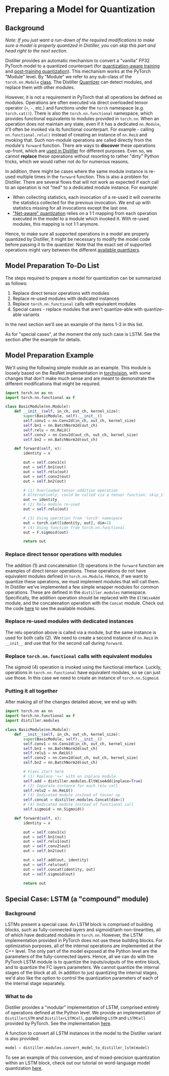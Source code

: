 # Preparing a Model for Quantization

## Background

*Note: If you just want a run-down of the required modifications to make sure a model is properly quantized in Distiller, you can skip this part and head right to the next section.*

Distiller provides an automatic mechanism to convert a "vanilla" FP32 PyTorch model to a quantized counterpart (for [quantization-aware training](https://nervanasystems.github.io/distiller/schedule.html#quantization-aware-training) and [post-training quantization](https://nervanasystems.github.io/distiller/schedule.html#post-training-quantization)). This mechanism works at the PyTorch "Module" level. By "Module" we refer to any sub-class of the `torch.nn.Module` [class](https://pytorch.org/docs/stable/nn.html#module). The Distiller [Quantizer](https://nervanasystems.github.io/distiller/design.html#quantization) can detect modules, and replace them with other modules.

However, it is not a requirement in PyTorch that all operations be defined as modules. Operations are often executed via direct overloaded tensor operator (`+`, `-`, etc.) and functions under the `torch` namespace (e.g. `torch.cat()`). There is also the `torch.nn.functional` namespace, which provides functional equivalents to modules provided in `torch.nn`. When an operation does not maintain any state, even if it has a dedicated `nn.Module`, it'll often be invoked via its functional counterpart. For example - calling `nn.functional.relu()` instead of creating an instance of `nn.ReLU` and invoking that. Such non-module operations are called directly from the module's `forward` function. There are ways to **discover** these operations up-front, which are [used in Distiller](https://github.com/NervanaSystems/distiller/blob/master/distiller/summary_graph.py) for different purposes. Even so, we cannot **replace** these operations without resorting to rather "dirty" Python tricks, which we would rather not do for numerous reasons.

In addition, there might be cases where the same module instance is re-used multiple times in the `forward` function. This is also a problem for Distiller. There are several flows that will not work as expected if each call to an operation is not "tied" to a dedicated module instance. For example:

* When collecting statistics, each invocation of a re-used it will overwrite the statistics collected for the previous invocation. We end up with statistics missing for all invocations except the last one.
* ["Net-aware" quantization](https://github.com/NervanaSystems/distiller/blob/master/examples/quantization/post_train_quant/command_line.md#net-aware-quantization) relies on a 1:1 mapping from each operation executed in the model to a module which invoked it. With re-used modules, this mapping is not 1:1 anymore.

Hence, to make sure all supported operations in a model are properly quantized by Distiller, it might be necessary to modify the model code before passing it to the quantizer. Note that the exact set of supported operations might vary between the different [available quantizers](https://nervanasystems.github.io/distiller/algo_quantization.html).

## Model Preparation To-Do List

The steps required to prepare a model for quantization can be summarized as follows:

1. Replace direct tensor operations with modules
2. Replace re-used modules with dedicated instances
3. Replace `torch.nn.functional` calls with equivalent modules
4. Special cases - replace modules that aren't quantize-able with quantize-able variants

In the next section we'll see an example of the items 1-3 in this list.

As for "special cases", at the moment the only such case is LSTM. See the section after the example for details.

## Model Preparation Example

We'll using the following simple module as an example. This module is loosely based on the ResNet implementation in [torchvision](https://github.com/pytorch/vision/blob/master/torchvision/models/resnet.py), with some changes that don't make much sense and are meant to demonstrate the different modifications that might be required.

```python
import torch.nn as nn
import torch.nn.functional as F

class BasicModule(nn.Module):
    def __init__(self, in_ch, out_ch, kernel_size):
        super(BasicModule, self).__init__()
        self.conv1 = nn.Conv2d(in_ch, out_ch, kernel_size)
        self.bn1 = nn.BatchNorm2d(out_ch)
        self.relu = nn.ReLU()
        self.conv2 = nn.Conv2d(out_ch, out_ch, kernel_size)
        self.bn2 = nn.BatchNorm2d(out_ch)

    def forward(self, x):
        identity = x

        out = self.conv1(x)
        out = self.bn1(out)
        out = self.relu(out)
        out = self.conv2(out)
        out = self.bn2(out)

        # (1) Overloaded tensor addition operation
        # Alternatively, could be called via a tensor function: skip_1.add_(identity)
        out += identity
        # (2) Relu module re-used
        out = self.relu(out)

        # (3) Using operation from 'torch' namespace
        out = torch.cat([identity, out], dim=1)
        # (4) Using function from torch.nn.functional
        out = F.sigmoid(out)

        return out
```

### Replace direct tensor operations with modules

The addition (1) and concatenation (3) operations in the `forward` function are examples of direct tensor operations. These operations do not have equivalent modules defined in `torch.nn.Module`. Hence, if we want to quantize these operations, we must implement modules that will call them. In Distiller we've implemented a few simple wrapper modules for common operations. These are defined in the `distiller.modules` namespace. Specifically, the addition operation should be replaced with the `EltWiseAdd` module, and the concatenation operation with the `Concat` module. Check out the code [here](https://github.com/NervanaSystems/distiller/tree/master/distiller/modules) to see the available modules.

### Replace re-used modules with dedicated instances

The relu operation above is called via a module, but the same instance is used for both calls (2). We need to create a second instance of `nn.ReLU` in `__init__` and use that for the second call during `forward`.

### Replace `torch.nn.functional` calls with equivalent modules

The sigmoid (4) operation is invoked using the functional interface. Luckily, operations in `torch.nn.functional` have equivalent modules, so se can just use those. In this case we need to create an instance of `torch.nn.Sigmoid`.

### Putting it all together

After making all of the changes detailed above, we end up with:

```python
import torch.nn as nn
import torch.nn.functional as F
import distiller.modules

class BasicModule(nn.Module):
    def __init__(self, in_ch, out_ch, kernel_size):
        super(BasicModule, self).__init__()
        self.conv1 = nn.Conv2d(in_ch, out_ch, kernel_size)
        self.bn1 = nn.BatchNorm2d(out_ch)
        self.relu1 = nn.ReLU()
        self.conv2 = nn.Conv2d(out_ch, out_ch, kernel_size)
        self.bn2 = nn.BatchNorm2d(out_ch)

        # Fixes start here
        # (1) Replace '+=' with an inplace module
        self.add = distiller.modules.EltWiseAdd(inplace=True)
        # (2) Separate instance for each relu call
        self.relu2 = nn.ReLU()
        # (3) Dedicated module instead of tensor op
        self.concat = distiller.modules.Concat(dim=1)
        # (4) Dedicated module instead of functional call
        self.sigmoid = nn.Sigmoid()

    def forward(self, x):
        identity = x

        out = self.conv1(x)
        out = self.bn1(out)
        out = self.relu1(out)
        out = self.conv2(out)
        out = self.bn2(out)

        out = self.add(out, identity)
        out = self.relu(out)
        out = self.concat(identity, out)
        out = self.sigmoid(out)

        return out
```

## Special Case: LSTM (a "compound" module)

### Background

LSTMs present a special case. An LSTM block is comprised of building blocks, such as fully-connected layers and sigmoid/tanh non-linearities, all of which have dedicated modules in `torch.nn`. However, the LSTM implementation provided in PyTorch does not use these building blocks. For optimization purposes, all of the internal operations are implemented at the C++ level. The only part of the model exposed at the Python level are the parameters of the fully-connected layers. Hence, all we can do with the PyTorch LSTM module is to quantize the inputs/outputs of the entire block, and to quantize the FC layers parameters. We cannot quantize the internal stages of the block at all. In addition to just quantizing the internal stages, we'd also like the option to control the quantization parameters of each of the internal stage separately.

### What to do

Distiller provides a "modular" implementation of LSTM, comprised entirely of operations defined at the Python level. We provide an implementation of `DistillerLSTM` and `DistillerLSTMCell`, paralleling `LSTM` and `LSTMCell` provided by PyTorch. See the implementation [here](https://github.com/NervanaSystems/distiller/blob/master/distiller/modules/rnn.py).

A function to convert all LSTM instances in the model to the Distiller variant is also provided:

```python
model = distiller.modules.convert_model_to_distiller_lstm(model)
```

To see an example of this conversion, and of mixed-precision quantization within an LSTM block, check out our tutorial on word-language model quantization [here](https://github.com/NervanaSystems/distiller/blob/master/examples/word_language_model/quantize_lstm.ipynb).
